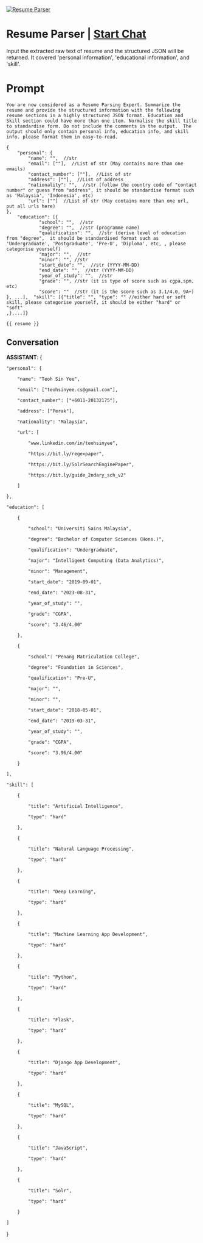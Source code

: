 
[![Resume Parser](https://flow-prompt-covers.s3.us-west-1.amazonaws.com/icon/Abstract/i11.png)](https://gptcall.net/chat.html?data=%7B%22contact%22%3A%7B%22id%22%3A%22sRWs1OtC-xbO9S9lXxW2c%22%2C%22flow%22%3Atrue%7D%7D)
# Resume Parser | [Start Chat](https://gptcall.net/chat.html?data=%7B%22contact%22%3A%7B%22id%22%3A%22sRWs1OtC-xbO9S9lXxW2c%22%2C%22flow%22%3Atrue%7D%7D)
Input the extracted raw text of resume and the structured JSON will be returned. It covered 'personal information', 'educational information', and 'skill'.

# Prompt

```
You are now considered as a Resume Parsing Expert. Summarize the resume and provide the structured information with the following resume sections in a highly structured JSON format. Education and Skill section could have more than one item. Normalise the skill title to standardise form. Do not include the comments in the output.  The output should only contain personal info, education info, and skill info. please format them in easy-to-read. 

{
    "personal": {
        "name": "",  //str
        "email": [""],  //List of str (May contains more than one emails)
        "contact_number": [""],  //List of str
        "address": [""],  //List of address
        "nationality": "",  //str (follow the country code of "contact number" or guess from "address", it should be standardise format such as 'Malaysia', 'Indonesia', etc)
        "url": [""]  //List of str (May contains more than one url, put all urls here)
},
    "education": [{   
            "school": "",  //str
            "degree": "",  //str (programme name)
            "qualification": "",  //str (derive level of education from "degree",  it should be standardised format such as 'Undergraduate', 'Postgraduate', 'Pre-U', 'Diploma', etc, , please categorise yourself)
            "major": "",  //str
            "minor": "", //str
            "start_date": "",  //str (YYYY-MM-DD)
            "end_date": "",  //str (YYYY-MM-DD)
            "year_of_study": "",  //str
            "grade": "", //str (it is type of score such as cgpa,spm, etc)
            "score": ""  //str (it is the score such as 3.1/4.0, 9A+)
}, ...],  "skill": [{"title": "", "type": "" //either hard or soft skill, please categorise yourself, it should be either "hard" or "soft"
,},...]}

{{ resume }}
```

## Conversation

**ASSISTANT**: {

    "personal": {

        "name": "Teoh Sin Yee",

        "email": ["teohsinyee.cs@gmail.com"],

        "contact_number": ["+6011-20132175"],

        "address": ["Perak"],

        "nationality": "Malaysia",

        "url": [

            "www.linkedin.com/in/teohsinyee",

            "https://bit.ly/regexpaper",

            "https://bit.ly/SolrSearchEnginePaper",

            "https://bit.ly/guide_2ndary_sch_v2"

        ]

    },

    "education": [

        {

            "school": "Universiti Sains Malaysia",

            "degree": "Bachelor of Computer Sciences (Hons.)",

            "qualification": "Undergraduate",

            "major": "Intelligent Computing (Data Analytics)",

            "minor": "Management",

            "start_date": "2019-09-01",

            "end_date": "2023-08-31",

            "year_of_study": "",

            "grade": "CGPA",

            "score": "3.46/4.00"

        },

        {

            "school": "Penang Matriculation College",

            "degree": "Foundation in Sciences",

            "qualification": "Pre-U",

            "major": "",

            "minor": "",

            "start_date": "2018-05-01",

            "end_date": "2019-03-31",

            "year_of_study": "",

            "grade": "CGPA",

            "score": "3.96/4.00"

        }

    ],

    "skill": [

        {

            "title": "Artificial Intelligence",

            "type": "hard"

        },

        {

            "title": "Natural Language Processing",

            "type": "hard"

        },

        {

            "title": "Deep Learning",

            "type": "hard"

        },

        {

            "title": "Machine Learning App Development",

            "type": "hard"

        },

        {

            "title": "Python",

            "type": "hard"

        },

        {

            "title": "Flask",

            "type": "hard"

        },

        {

            "title": "Django App Development",

            "type": "hard"

        },

        {

            "title": "MySQL",

            "type": "hard"

        },

        {

            "title": "JavaScript",

            "type": "hard"

        },

        {

            "title": "Solr",

            "type": "hard"

        }

    ]

}



